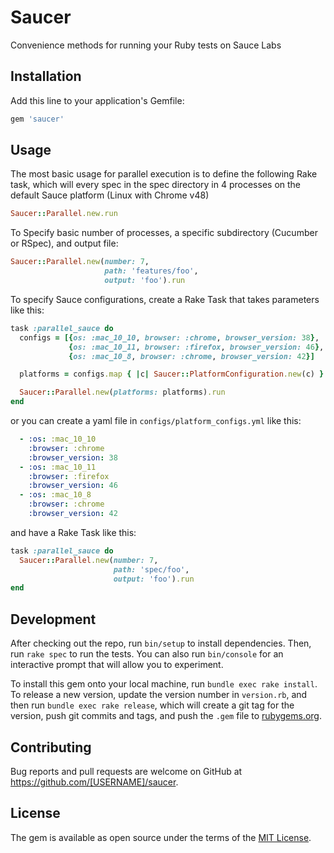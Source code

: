 # Saucer

Convenience methods for running your Ruby tests on Sauce Labs

## Installation

Add this line to your application's Gemfile:

```ruby
gem 'saucer'
```

## Usage

The most basic usage for parallel execution is to define the following Rake task, which 
will every spec in the spec directory in 4 processes on the default Sauce platform (Linux with Chrome v48)

```ruby
Saucer::Parallel.new.run
```

To Specify basic number of processes, a specific subdirectory (Cucumber or RSpec), and
output file:

```ruby
Saucer::Parallel.new(number: 7,
                     path: 'features/foo',
                     output: 'foo').run
```


To specify Sauce configurations, create a Rake Task that takes parameters like this:

```ruby
task :parallel_sauce do
  configs = [{os: :mac_10_10, browser: :chrome, browser_version: 38},
             {os: :mac_10_11, browser: :firefox, browser_version: 46},
             {os: :mac_10_8, browser: :chrome, browser_version: 42}]

  platforms = configs.map { |c| Saucer::PlatformConfiguration.new(c) }

  Saucer::Parallel.new(platforms: platforms).run
end
```

or you can create a yaml file in `configs/platform_configs.yml` like this:
```yaml
  - :os: :mac_10_10
    :browser: :chrome
    :browser_version: 38
  - :os: :mac_10_11
    :browser: :firefox
    :browser_version: 46
  - :os: :mac_10_8
    :browser: :chrome
    :browser_version: 42
```
 
 and have a Rake Task like this:
 
```ruby
task :parallel_sauce do
  Saucer::Parallel.new(number: 7,
                       path: 'spec/foo',
                       output: 'foo').run
end

```

## Development

After checking out the repo, run `bin/setup` to install dependencies. Then, run `rake spec` to run the tests. You can also run `bin/console` for an interactive prompt that will allow you to experiment.

To install this gem onto your local machine, run `bundle exec rake install`. To release a new version, update the version number in `version.rb`, and then run `bundle exec rake release`, which will create a git tag for the version, push git commits and tags, and push the `.gem` file to [rubygems.org](https://rubygems.org).

## Contributing

Bug reports and pull requests are welcome on GitHub at https://github.com/[USERNAME]/saucer.

## License

The gem is available as open source under the terms of the [MIT License](http://opensource.org/licenses/MIT).
